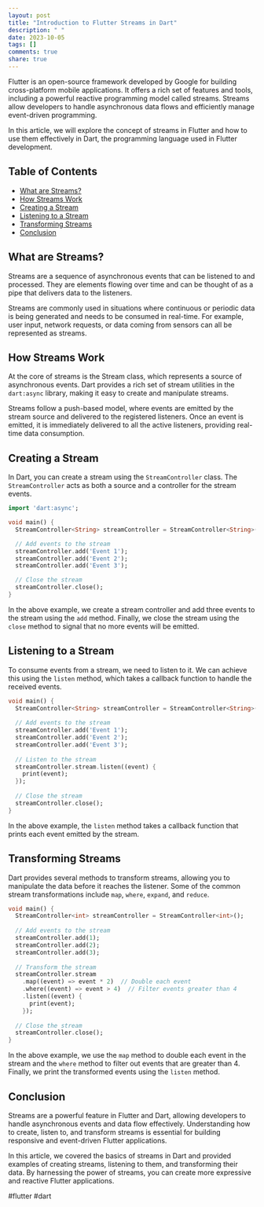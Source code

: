 ```yaml
---
layout: post
title: "Introduction to Flutter Streams in Dart"
description: " "
date: 2023-10-05
tags: []
comments: true
share: true
---
```


Flutter is an open-source framework developed by Google for building cross-platform mobile applications. It offers a rich set of features and tools, including a powerful reactive programming model called streams. Streams allow developers to handle asynchronous data flows and efficiently manage event-driven programming.

In this article, we will explore the concept of streams in Flutter and how to use them effectively in Dart, the programming language used in Flutter development.

## Table of Contents
- [What are Streams?](#what-are-streams)
- [How Streams Work](#how-streams-work)
- [Creating a Stream](#creating-a-stream)
- [Listening to a Stream](#listening-to-a-stream)
- [Transforming Streams](#transforming-streams)
- [Conclusion](#conclusion)

## What are Streams?

Streams are a sequence of asynchronous events that can be listened to and processed. They are elements flowing over time and can be thought of as a pipe that delivers data to the listeners.

Streams are commonly used in situations where continuous or periodic data is being generated and needs to be consumed in real-time. For example, user input, network requests, or data coming from sensors can all be represented as streams.

## How Streams Work

At the core of streams is the Stream class, which represents a source of asynchronous events. Dart provides a rich set of stream utilities in the `dart:async` library, making it easy to create and manipulate streams.

Streams follow a push-based model, where events are emitted by the stream source and delivered to the registered listeners. Once an event is emitted, it is immediately delivered to all the active listeners, providing real-time data consumption.

## Creating a Stream

In Dart, you can create a stream using the `StreamController` class. The `StreamController` acts as both a source and a controller for the stream events.

```dart
import 'dart:async';

void main() {
  StreamController<String> streamController = StreamController<String>();

  // Add events to the stream
  streamController.add('Event 1');
  streamController.add('Event 2');
  streamController.add('Event 3');

  // Close the stream
  streamController.close();
}
```

In the above example, we create a stream controller and add three events to the stream using the `add` method. Finally, we close the stream using the `close` method to signal that no more events will be emitted.

## Listening to a Stream

To consume events from a stream, we need to listen to it. We can achieve this using the `listen` method, which takes a callback function to handle the received events.

```dart
void main() {
  StreamController<String> streamController = StreamController<String>();
  
  // Add events to the stream
  streamController.add('Event 1');
  streamController.add('Event 2');
  streamController.add('Event 3');
  
  // Listen to the stream
  streamController.stream.listen((event) {
    print(event);
  });
  
  // Close the stream
  streamController.close();
}
```

In the above example, the `listen` method takes a callback function that prints each event emitted by the stream.

## Transforming Streams

Dart provides several methods to transform streams, allowing you to manipulate the data before it reaches the listener. Some of the common stream transformations include `map`, `where`, `expand`, and `reduce`.

```dart
void main() {
  StreamController<int> streamController = StreamController<int>();
  
  // Add events to the stream
  streamController.add(1);
  streamController.add(2);
  streamController.add(3);
  
  // Transform the stream
  streamController.stream
    .map((event) => event * 2)  // Double each event
    .where((event) => event > 4)  // Filter events greater than 4
    .listen((event) {
      print(event);
    });
  
  // Close the stream
  streamController.close();
}
```

In the above example, we use the `map` method to double each event in the stream and the `where` method to filter out events that are greater than 4. Finally, we print the transformed events using the `listen` method.

## Conclusion

Streams are a powerful feature in Flutter and Dart, allowing developers to handle asynchronous events and data flow effectively. Understanding how to create, listen to, and transform streams is essential for building responsive and event-driven Flutter applications.

In this article, we covered the basics of streams in Dart and provided examples of creating streams, listening to them, and transforming their data. By harnessing the power of streams, you can create more expressive and reactive Flutter applications.

#flutter #dart